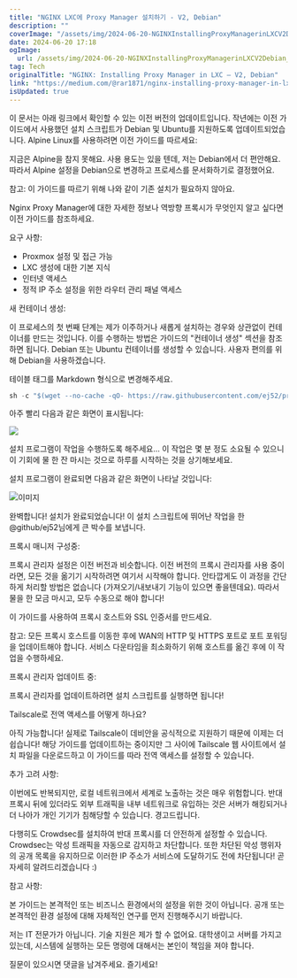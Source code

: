 ```yaml
---
title: "NGINX LXC에 Proxy Manager 설치하기 - V2, Debian"
description: ""
coverImage: "/assets/img/2024-06-20-NGINXInstallingProxyManagerinLXCV2Debian_0.png"
date: 2024-06-20 17:18
ogImage:
  url: /assets/img/2024-06-20-NGINXInstallingProxyManagerinLXCV2Debian_0.png
tag: Tech
originalTitle: "NGINX: Installing Proxy Manager in LXC — V2, Debian"
link: "https://medium.com/@rar1871/nginx-installing-proxy-manager-in-lxc-v2-debian-d4d4c98109b1"
isUpdated: true
---
```


이 문서는 아래 링크에서 확인할 수 있는 이전 버전의 업데이트입니다. 작년에는 이전 가이드에서 사용했던 설치 스크립트가 Debian 및 Ubuntu를 지원하도록 업데이트되었습니다. Alpine Linux를 사용하려면 이전 가이드를 따르세요:

지금은 Alpine을 참지 못해요. 사용 용도는 있을 텐데, 저는 Debian에서 더 편안해요. 따라서 Alpine 설정을 Debian으로 변경하고 프로세스를 문서화하기로 결정했어요.

참고: 이 가이드를 따르기 위해 나와 같이 기존 설치가 필요하지 않아요.

Nginx Proxy Manager에 대한 자세한 정보나 역방향 프록시가 무엇인지 알고 싶다면 이전 가이드를 참조하세요.

<div class="content-ad"></div>

요구 사항:

- Proxmox 설정 및 접근 가능
- LXC 생성에 대한 기본 지식
- 인터넷 액세스
- 정적 IP 주소 설정을 위한 라우터 관리 패널 액세스

새 컨테이너 생성:

이 프로세스의 첫 번째 단계는 제가 이주하거나 새롭게 설치하는 경우와 상관없이 컨테이너를 만드는 것입니다. 이를 수행하는 방법은 가이드의 "컨테이너 생성" 섹션을 참조하면 됩니다. Debian 또는 Ubuntu 컨테이너를 생성할 수 있습니다. 사용자 편의를 위해 Debian을 사용하겠습니다.

<div class="content-ad"></div>

테이블 태그를 Markdown 형식으로 변경해주세요.

<div class="content-ad"></div>

```js
sh -c "$(wget --no-cache -qO- https://raw.githubusercontent.com/ej52/proxmox/main/install.sh)" -s --app nginx-proxy-manager
```

아주 빨리 다음과 같은 화면이 표시됩니다:

<img src="/assets/img/2024-06-20-NGINXInstallingProxyManagerinLXCV2Debian_1.png" />

설치 프로그램이 작업을 수행하도록 해주세요... 이 작업은 몇 분 정도 소요될 수 있으니 이 기회에 물 한 잔 마시는 것으로 하루를 시작하는 것을 상기해보세요.

<div class="content-ad"></div>

설치 프로그램이 완료되면 다음과 같은 화면이 나타날 것입니다:

![이미지](/assets/img/2024-06-20-NGINXInstallingProxyManagerinLXCV2Debian_2.png)

완벽합니다! 설치가 완료되었습니다! 이 설치 스크립트에 뛰어난 작업을 한 @github/ej52님에게 큰 박수를 보냅니다.

프록시 매니저 구성중:

<div class="content-ad"></div>

프록시 관리자 설정은 이전 버전과 비슷합니다. 이전 버전의 프록시 관리자를 사용 중이라면, 모든 것을 옮기기 시작하려면 여기서 시작해야 합니다. 안타깝게도 이 과정을 간단하게 처리할 방법은 없습니다 (가져오기/내보내기 기능이 있으면 좋을텐데요). 따라서 물을 한 모금 마시고, 모두 수동으로 해야 합니다!

이 가이드를 사용하여 프록시 호스트와 SSL 인증서를 만드세요.

참고: 모든 프록시 호스트를 이동한 후에 WAN의 HTTP 및 HTTPS 포트로 포트 포워딩을 업데이트해야 합니다. 서비스 다운타임을 최소화하기 위해 호스트를 옮긴 후에 이 작업을 수행하세요.

프록시 관리자 업데이트 중:

<div class="content-ad"></div>

프록시 관리자를 업데이트하려면 설치 스크립트를 실행하면 됩니다!

Tailscale로 전역 액세스를 어떻게 하나요?

아직 가능합니다! 실제로 Tailscale이 데비안을 공식적으로 지원하기 때문에 이제는 더 쉽습니다! 해당 가이드를 업데이트하는 중이지만 그 사이에 Tailscale 웹 사이트에서 설치 파일을 다운로드하고 이 가이드를 따라 전역 액세스를 설정할 수 있습니다.

추가 고려 사항:

<div class="content-ad"></div>

이번에도 반복되지만, 로컬 네트워크에서 세계로 노출하는 것은 매우 위험합니다. 반대 프록시 뒤에 있더라도 외부 트래픽을 내부 네트워크로 유입하는 것은 서버가 해킹되거나 더 나아가 개인 기기가 침해당할 수 있습니다. 경고드립니다.

다행히도 Crowdsec를 설치하여 반대 프록시를 더 안전하게 설정할 수 있습니다. Crowdsec는 악성 트래픽을 자동으로 감지하고 차단합니다. 또한 차단된 악성 행위자의 공개 목록을 유지하므로 이러한 IP 주소가 서비스에 도달하기도 전에 차단됩니다! 곧 자세히 알려드리겠습니다 :)

참고 사항:

본 가이드는 본격적인 또는 비즈니스 환경에서의 설정을 위한 것이 아닙니다. 공개 또는 본격적인 환경 설정에 대해 자체적인 연구를 먼저 진행해주시기 바랍니다.

<div class="content-ad"></div>

저는 IT 전문가가 아닙니다. 기술 지원은 제가 할 수 없어요. 대학생이고 서버를 가지고 있는데, 시스템에 실행하는 모든 명령에 대해서는 본인이 책임을 져야 합니다.

질문이 있으시면 댓글을 남겨주세요. 즐기세요!
